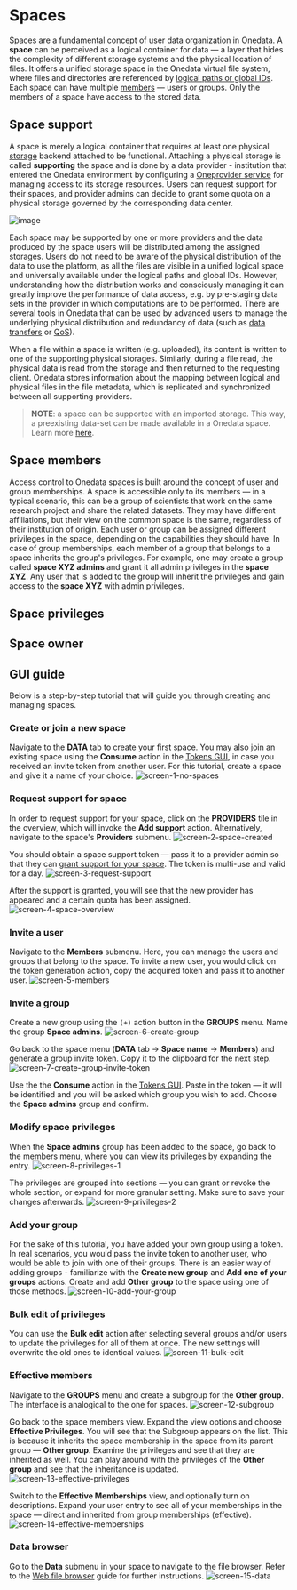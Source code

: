 # Spaces

Spaces are a fundamental concept of user data organization in Onedata. A **space**
can be perceived as a logical container for data — a layer that hides the complexity
of different storage systems and the physical location of files. It offers
a unified storage space in the Onedata virtual file system, where files and
directories are referenced by [logical paths or global IDs][1].
Each space can have multiple [members][2] — users or groups.
Only the members of a space have access to the stored data.

## Space support

A space is merely a logical container that requires at least one physical
[storage][3]
backend attached to be functional. Attaching a physical storage is
called **supporting** the space and is done by a data provider -
institution that entered the Onedata environment by configuring a
[Oneprovider service][4] for managing access to its
storage resources. Users can request support for their spaces, and provider
admins can decide to grant some quota on a physical storage governed by the
corresponding data center.

<!-- TODO VFS-7218 this image could be better:
    1. present providers, not only storages
    2. present the mapping between logical and physical paths
       (file path on the storage vs. file path in the space)

 -->

![image][5]

Each space may be supported by one or more providers and the data produced by
the space users will be distributed among the assigned storages. Users do not
need to be aware of the physical distribution of the data to use the platform,
as all the files are visible in a unified logical space and universally
available under the logical paths and global IDs. However, understanding how
the distribution works and consciously managing it can greatly improve the
performance of data access, e.g. by pre-staging data sets in the provider
in which computations are to be performed. There are several tools in Onedata
that can be used by advanced users to manage the underlying physical distribution
and redundancy of data (such as [data transfers][6]
or [QoS][7]).

When a file within a space is written (e.g. uploaded), its content is written to
one of the supporting physical storages. Similarly, during a file read, the
physical data is read from the storage and then returned to the requesting client.
Onedata stores information about the mapping between logical and physical files
in the file metadata, which is replicated and synchronized between
all supporting providers.

<!-- TODO VFS-9288 globally unify the formatting of NOTEs in all docs -->

> **NOTE**: a space can be supported with an imported storage.
> This way, a preexisting data-set can be made available in a Onedata space.
> Learn more [here][8].

## Space members

Access control to Onedata spaces is built around the concept of user and group
memberships. A space is accessible only to its members — in a typical scenario,
this can be a group of scientists that work on the same research project and
share the related datasets. They may have different affiliations, but their view
on the common space is the same, regardless of their institution of origin. Each
user or group can be assigned different privileges in the space, depending on
the capabilities they should have. In case of group memberships, each member of
a group that belongs to a space inherits the group's privileges. For example,
one may create a group called **space XYZ admins** and grant it all admin
privileges in the **space XYZ**. Any user that is added to the group will inherit
the privileges and gain access to the **space XYZ** with admin privileges.

## Space privileges

<!-- TODO VFS-7218 section about privileges -->

## Space owner

<!-- TODO VFS-7218 documentation for space owner concept -->

## GUI guide

Below is a step-by-step tutorial that will guide you through creating and
managing spaces.

### Create or join a new space

Navigate to the **DATA** tab to create your first space. You may also join an
existing space using the **Consume** action in the
[Tokens GUI][9], in case you
received an invite token from another user.
For this tutorial, create a space and give it a name of your choice.
![screen-1-no-spaces][]

### Request support for space

In order to request support for your space, click on the **PROVIDERS** tile
in the overview, which will invoke the **Add support** action. Alternatively,
navigate to the space's **Providers** submenu.
![screen-2-space-created][]

You should obtain a space support token — pass it to a provider admin so that
they can [grant support for your space][12].
The token is multi-use and valid for a day.
![screen-3-request-support][]

After the support is granted, you will see that the new provider has
appeared and a certain quota has been assigned.
![screen-4-space-overview][]

### Invite a user

Navigate to the **Members** submenu. Here, you can manage the users and
groups that belong to the space. To invite a new user, you would click on the
token generation action, copy the acquired token and pass it to another user.
![screen-5-members][]

### Invite a group

Create a new group using the `(+)` action button in the **GROUPS** menu.
Name the group **Space admins**.
![screen-6-create-group][]

Go back to the space menu (**DATA** tab -> **Space name** -> **Members**) and
generate a group invite token. Copy it to the clipboard for the next step.
![screen-7-create-group-invite-token][]

Use the the **Consume** action in the [Tokens GUI][9].
Paste in the token — it will be identified and you will be asked which group you
wish to add. Choose the **Space admins** group and confirm.

### Modify space privileges

When the **Space admins** group has been added to the space, go back to the
members menu, where you can view its privileges by expanding the entry.
![screen-8-privileges-1][]

The privileges are grouped into sections — you can grant or revoke the whole
section, or expand for more granular setting. Make sure to save your changes
afterwards.
![screen-9-privileges-2][]

### Add your group

For the sake of this tutorial, you have added your own group using a token.
In real scenarios, you would pass the invite token to another user, who would be
able to join with one of their groups. There is an easier way of adding groups -
familiarize with the **Create new group** and **Add one of your groups** actions.
Create and add **Other group** to the space using one of those methods.
![screen-10-add-your-group][]

### Bulk edit of privileges

You can use the **Bulk edit** action after selecting several groups and/or
users to update the privileges for all of them at once. The new settings will
overwrite the old ones to identical values.
![screen-11-bulk-edit][]

### Effective members

Navigate to the **GROUPS** menu and create a subgroup for the **Other group**.
The interface is analogical to the one for spaces.
![screen-12-subgroup][]

Go back to the space members view. Expand the view options and choose
**Effective Privileges**. You will see that the Subgroup appears on the list.
This is because it inherits the space membership in the space from its parent
group — **Other group**. Examine the privileges and see that they are inherited
as well. You can play around with the privileges of the **Other group** and see
that the inheritance is updated.
![screen-13-effective-privileges][]

Switch to the **Effective Memberships** view, and optionally turn on
descriptions. Expand your user entry to see all of your memberships in the
space — direct and inherited from group memberships (effective).
![screen-14-effective-memberships][]

### Data browser

Go to the **Data** submenu in your space to navigate to the file browser.
Refer to the [Web file browser][25] guide for further instructions.
![screen-15-data][]

<!-- references -->

[1]: data.md#file-path-and-id

[2]: #space-members

[3]: ../admin-guide/oneprovider/configuration/storages.md

[4]: ../intro.md#architecture

[5]: ../../images/user-guide/spaces/space-support.svg

[6]: replication-and-migration.md

[7]: quality-of-service.md

[8]: ../admin-guide/oneprovider/configuration/storage-import.md

[9]: tokens.md#consuming-invite-tokens

[12]: ../admin-guide/oneprovider/configuration/space-support.md#granting-space-support

[25]: web-file-browser.md

[screen-1-no-spaces]: ../../images/user-guide/spaces/1-no-spaces.png

[screen-2-space-created]: ../../images/user-guide/spaces/2-space-created.png

[screen-3-request-support]: ../../images/user-guide/spaces/3-request-support.png

[screen-4-space-overview]: ../../images/user-guide/spaces/4-space-overview.png

[screen-5-members]: ../../images/user-guide/spaces/5-members.png

[screen-6-create-group]: ../../images/user-guide/spaces/6-create-group.png

[screen-7-create-group-invite-token]: ../../images/user-guide/spaces/7-create-group-invite-token.png

[screen-8-privileges-1]: ../../images/user-guide/spaces/8-privileges-1.png

[screen-9-privileges-2]: ../../images/user-guide/spaces/9-privileges-2.png

[screen-10-add-your-group]: ../../images/user-guide/spaces/10-add-your-group.png

[screen-11-bulk-edit]: ../../images/user-guide/spaces/11-bulk-edit.png

[screen-12-subgroup]: ../../images/user-guide/spaces/12-subgroup.png

[screen-13-effective-privileges]: ../../images/user-guide/spaces/13-effective-privileges.png

[screen-14-effective-memberships]: ../../images/user-guide/spaces/14-effective-memberships.png

[screen-15-data]: ../../images/user-guide/spaces/15-data.png
